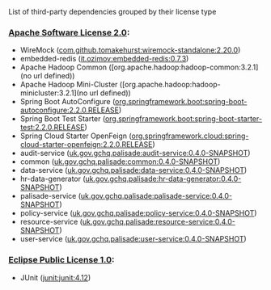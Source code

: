 List of third-party dependencies grouped by their license type

### [Apache Software License 2.0](./licenses/apache_software_license_2.0.txt):
* WireMock ([com.github.tomakehurst:wiremock-standalone:2.20.0](http://wiremock.org))
* embedded-redis ([it.ozimov:embedded-redis:0.7.3](https://github.com/ozimov/embedded-redis))
* Apache Hadoop Common ([org.apache.hadoop:hadoop-common:3.2.1](no url defined))
* Apache Hadoop Mini-Cluster ([org.apache.hadoop:hadoop-minicluster:3.2.1](no url defined))
* Spring Boot AutoConfigure ([org.springframework.boot:spring-boot-autoconfigure:2.2.0.RELEASE](https://projects.spring.io/spring-boot/#/spring-boot-parent/spring-boot-autoconfigure))
* Spring Boot Test Starter ([org.springframework.boot:spring-boot-starter-test:2.2.0.RELEASE](https://projects.spring.io/spring-boot/#/spring-boot-parent/spring-boot-starters/spring-boot-starter-test))
* Spring Cloud Starter OpenFeign ([org.springframework.cloud:spring-cloud-starter-openfeign:2.2.0.RELEASE](https://projects.spring.io/spring-cloud))
* audit-service ([uk.gov.gchq.palisade:audit-service:0.4.0-SNAPSHOT](https://github.com/gchq/Palisade-services/tree/develop/audit-service))
* common ([uk.gov.gchq.palisade:common:0.4.0-SNAPSHOT](https://github.com/gchq/Palisade-common))
* data-service ([uk.gov.gchq.palisade:data-service:0.4.0-SNAPSHOT](https://github.com/gchq/Palisade-services/tree/develop/data-service))
* hr-data-generator ([uk.gov.gchq.palisade:hr-data-generator:0.4.0-SNAPSHOT](https://github.com/gchq/Palisade-examples/tree/develop/hr-data-generator))
* palisade-service ([uk.gov.gchq.palisade:palisade-service:0.4.0-SNAPSHOT](https://github.com/gchq/Palisade-services/tree/develop/palisade-service))
* policy-service ([uk.gov.gchq.palisade:policy-service:0.4.0-SNAPSHOT](https://github.com/gchq/Palisade-services/tree/develop/policy-service))
* resource-service ([uk.gov.gchq.palisade:resource-service:0.4.0-SNAPSHOT](https://github.com/gchq/Palisade-services/tree/develop/resource-service))
* user-service ([uk.gov.gchq.palisade:user-service:0.4.0-SNAPSHOT](https://github.com/gchq/Palisade-services/tree/develop/user-service))

### [Eclipse Public License 1.0](./licenses/eclipse_public_license_1.0.html):
* JUnit ([junit:junit:4.12](http://junit.org))

